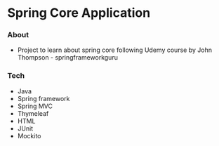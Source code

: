 
# Spring Core Application

### About
  - Project to learn about spring core following Udemy course by John Thompson - springframeworkguru

### Tech
* Java
* Spring framework
* Spring MVC
* Thymeleaf
* HTML
* JUnit
* Mockito


